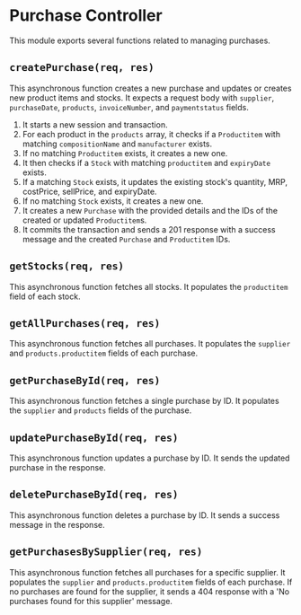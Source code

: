 # Purchase Controller

This module exports several functions related to managing purchases.

## `createPurchase(req, res)`

This asynchronous function creates a new purchase and updates or creates new product items and stocks. It expects a request body with `supplier`, `purchaseDate`, `products`, `invoiceNumber`, and `paymentstatus` fields.

1. It starts a new session and transaction.
2. For each product in the `products` array, it checks if a `Productitem` with matching `compositionName` and `manufacturer` exists.
3. If no matching `Productitem` exists, it creates a new one.
4. It then checks if a `Stock` with matching `productitem` and `expiryDate` exists.
5. If a matching `Stock` exists, it updates the existing stock's quantity, MRP, costPrice, sellPrice, and expiryDate.
6. If no matching `Stock` exists, it creates a new one.
7. It creates a new `Purchase` with the provided details and the IDs of the created or updated `Productitem`s.
8. It commits the transaction and sends a 201 response with a success message and the created `Purchase` and `Productitem` IDs.

## `getStocks(req, res)`

This asynchronous function fetches all stocks. It populates the `productitem` field of each stock.

## `getAllPurchases(req, res)`

This asynchronous function fetches all purchases. It populates the `supplier` and `products.productitem` fields of each purchase.

## `getPurchaseById(req, res)`

This asynchronous function fetches a single purchase by ID. It populates the `supplier` and `products` fields of the purchase.

## `updatePurchaseById(req, res)`

This asynchronous function updates a purchase by ID. It sends the updated purchase in the response.

## `deletePurchaseById(req, res)`

This asynchronous function deletes a purchase by ID. It sends a success message in the response.

## `getPurchasesBySupplier(req, res)`

This asynchronous function fetches all purchases for a specific supplier. It populates the `supplier` and `products.productitem` fields of each purchase. If no purchases are found for the supplier, it sends a 404 response with a 'No purchases found for this supplier' message.